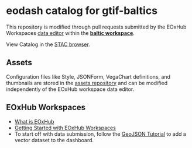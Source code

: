 # eodash catalog for gtif-baltics

This repository is modified through pull requests submitted by the EOxHub Workspaces [data editor](https://documentation.hub.eox.at/data-editor/) within the **[baltic workspace](https://workspace.baltic-gtif.hub-otc.eox.at/)**.


View Catalog in the [STAC browser](https://radiantearth.github.io/stac-browser/#/external/baltic-gtif.github.io/baltic-catalog/baltic/catalog.json?.language=en).

## Assets
Configuration files like Style, JSONForm, VegaChart definitions, and thumbnails are stored in the [assets repository](https://github.com/baltic-gtif/assets/) and can be modified independently of the EOxHub workspace data editor.

## EOxHub Workspaces
- [What is EOxHub](https://documentation.hub.eox.at/intro/)
- [Getting Started with EOxHub Workspaces](https://documentation.hub.eox.at/getting-started/)
- To start off with data submission, follow the [GeoJSON Tutorial](https://documentation.hub.eox.at/geojson-tutorial/) to add a vector dataset to the dashboard.
